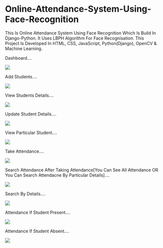 # Online-Attendance-System-Using-Face-Recognition
This Is Online Attendance System Using Face Recognition Which Is Build In Django-Python. It Uses LBPH Algorithm For Face Recognisation. This Project Is Developed In HTML, CSS, JavaScript, Python(Django), OpenCV &amp; Machine Learning.




Dashboard....

![](https://github.com/Bapuso-Sawant/Online-Attendance-System-Using-Face-Recognition/blob/master/Screenshot%20(835).png)


Add Students....

![](https://github.com/Bapuso-Sawant/Online-Attendance-System-Using-Face-Recognition/blob/master/Screenshot%20(856).png)


View Students Details....

![](https://github.com/Bapuso-Sawant/Online-Attendance-System-Using-Face-Recognition/blob/master/Screenshot%20(839).png)


Update Student Details....

![](https://github.com/Bapuso-Sawant/Online-Attendance-System-Using-Face-Recognition/blob/master/Screenshot%20(840).png)


View Particular Student....

![](https://github.com/Bapuso-Sawant/Online-Attendance-System-Using-Face-Recognition/blob/master/Screenshot%20(841).png)


Take Attendance....

![](https://github.com/Bapuso-Sawant/Online-Attendance-System-Using-Face-Recognition/blob/master/Screenshot%20(843).png)


Search Attendance After Taking Attendance[You Can See All Attendance OR You Can Search Attendacne By Particular Details]....

![](https://github.com/Bapuso-Sawant/Online-Attendance-System-Using-Face-Recognition/blob/master/Screenshot%20(842).png)


Search By Details....

![](https://github.com/Bapuso-Sawant/Online-Attendance-System-Using-Face-Recognition/blob/master/Screenshot%20(846).png)


Attendance If Student Present....

![](https://github.com/Bapuso-Sawant/Online-Attendance-System-Using-Face-Recognition/blob/master/Screenshot%20(845).png)


Attendance If Student Absent....

![](https://github.com/Bapuso-Sawant/Online-Attendance-System-Using-Face-Recognition/blob/master/Screenshot%20(847).png)
